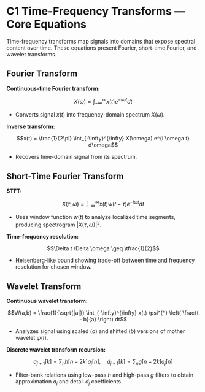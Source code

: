 # C1 Time-Frequency Transforms — Core Equations

Time-frequency transforms map signals into domains that expose spectral content over time. These equations present Fourier, short-time Fourier, and wavelet transforms.

## Fourier Transform
**Continuous-time Fourier transform:**

$$X(\omega) = \int_{-\infty}^{\infty} x(t) e^{-i \omega t} dt$$

- Converts signal $x(t)$ into frequency-domain spectrum $X(\omega)$.

**Inverse transform:**

$$x(t) = \frac{1}{2\pi} \int_{-\infty}^{\infty} X(\omega) e^{i \omega t} d\omega$$

- Recovers time-domain signal from its spectrum.

## Short-Time Fourier Transform
**STFT:**

$$X(\tau, \omega) = \int_{-\infty}^{\infty} x(t) w(t - \tau) e^{-i \omega t} dt$$

- Uses window function $w(t)$ to analyze localized time segments, producing spectrogram $|X(\tau, \omega)|^{2}$.

**Time-frequency resolution:**

$$\Delta t \Delta \omega \geq \tfrac{1}{2}$$

- Heisenberg-like bound showing trade-off between time and frequency resolution for chosen window.

## Wavelet Transform
**Continuous wavelet transform:**

$$W(a,b) = \frac{1}{\sqrt{|a|}} \int_{-\infty}^{\infty} x(t) \psi^{*} \left( \frac{t - b}{a} \right) dt$$

- Analyzes signal using scaled ($a$) and shifted ($b$) versions of mother wavelet $\psi(t)$.

**Discrete wavelet transform recursion:**

$$a_{j+1}[k] = \sum_{n} h[n - 2k] a_{j}[n], \quad d_{j+1}[k] = \sum_{n} g[n - 2k] a_{j}[n]$$

- Filter-bank relations using low-pass $h$ and high-pass $g$ filters to obtain approximation $a_{j}$ and detail $d_{j}$ coefficients.
